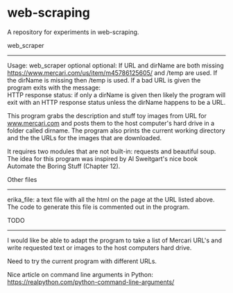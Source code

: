 # web-scraping
A repository for experiments in web-scraping.

web_scraper
***********************************************************************

Usage:  web_scraper optional <URL> optional: <dirName>
If URL and dirName are both missing https://www.mercari.com/us/item/m45786125605/ and /temp are used.
If the dirName is missing then /temp is used.
If a bad URL is given the program exits with the message:  
HTTP response status:  <status code>
if only a dirName is given then likely the program will exit with an HTTP response status unless
the dirName happens to be a URL.

This program grabs the description and stuff toy images from URL for www.mercari.com
and posts them to the host computer's hard drive in a folder called dirname.    The program also prints the current working directory 
and the the URLs for the images that are downloaded.

It requires two modules that are not built-in: requests and beautiful soup.
The idea for this program was inspired by Al Sweitgart's nice book 
Automate the Boring Stuff (Chapter 12).



Other files
***********************************************************************
erika_file: a text file with all the html on the page at the URL listed above.
The code to generate this file is commented out in the program.

TODO
***********************************************************************
I would like be able to adapt the program to take a list of Mercari URL's and write 
requested text or images to the host computers hard drive.

Need to try the current program with different URLs.

Nice article on command line arguments in Python: https://realpython.com/python-command-line-arguments/